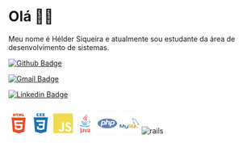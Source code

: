 # Olá 👋🏾

Meu nome é Hélder Siqueira e atualmente sou estudante da área de desenvolvimento de sistemas.

[![Github Badge](https://img.shields.io/badge/-HelderSiqueira-6633cc?style=flat-square&labelColor=6633cc&logo=Github&logoColor=white&link=https://github.com/HelderSiqueira/)](https://github.com/HelderSiqueira/) 

[![Gmail Badge](https://img.shields.io/badge/-helder.erik.he@gmail.com-6633cc?style=flat-square&logo=Gmail&logoColor=white&link=mailto:helder.erik.he@gmail.com)](mailto:helder.erik.he@gmail.com)

[![Linkedin Badge](https://img.shields.io/badge/-HélderSiqueira-6633cc?style=flat-square&logo=Linkedin&logoColor=white&link=https://www.linkedin.com/in/helderSiqueira/)](https://www.linkedin.com/in/helderSiqueira/) 

##
<img src="https://raw.githubusercontent.com/devicons/devicon/master/icons/html5/html5-plain-wordmark.svg" alt="rails" width="40" height="40" style="max-width: 100%;">
</img>
<img src="https://raw.githubusercontent.com/devicons/devicon/master/icons/css3/css3-plain-wordmark.svg" alt="rails" width="40" height="40" style="max-width: 100%;">
</img>
<img src="https://raw.githubusercontent.com/devicons/devicon/master/icons/javascript/javascript-plain.svg" alt="rails" width="40" height="40" style="max-width: 100%;">
</img>
<img src="https://raw.githubusercontent.com/devicons/devicon/master/icons/java/java-original-wordmark.svg" alt="rails" width="40" height="40" style="max-width: 100%;">
</img>
<img src="https://raw.githubusercontent.com/devicons/devicon/master/icons/php/php-plain.svg" alt="rails" width="40" height="40" style="max-width: 100%;">
</img>
<img src="https://raw.githubusercontent.com/devicons/devicon/master/icons/mysql/mysql-original-wordmark.svg" alt="rails" width="40" height="40" style="max-width: 100%;">
</img>
<img src="https://cdn.iconscout.com/icon/free/png-256/mysql-3628940-3030165.png" alt="rails" width="40" height="40" style="max-width: 100%;">
</img>
